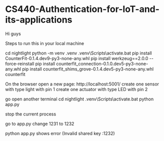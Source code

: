 # CS440-Authentication-for-IoT-and-its-applications

Hi guys 

Steps to run this in your local machine 

cd nightlight
python -m venv .venv
.venv\Scripts\activate.bat
pip install CounterFit-0.1.4.dev9-py3-none-any.whl
pip install werkzeug==2.0.0 --force-reinstall
pip install counterfit_connection-0.1.0.dev5-py3-none-any.whl
pip install counterfit_shims_grove-0.1.4.dev5-py3-none-any.whl
counterfit 

On the browser open a new page:  http://localhost:5001/
create one sensor with type light with pin 1
create one actuator with type LED with pin 2

go open another terminal
cd nightlight
.venv\Scripts\activate.bat
python app.py

stop the current process

go to app.py
change 1231 to 1232

python app.py
shows error (Invalid shared key :1232)